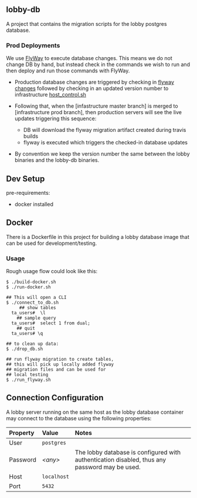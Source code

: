 ## lobby-db

A project that contains the migration scripts for the lobby postgres database.



### Prod Deployments

We use [FlyWay](https://flywaydb.org/) to execute database changes. This means we do not change DB by hand,
but instead check in the commands we wish to run and then deploy and run those commands
with FlyWay.


- Production database changes are triggered by checking in
  [flyway changes](https://github.com/triplea-game/triplea/tree/master/lobby-db/src/main/resources/db/migration)
  followed by checking in an updated version number to infrastructure
  [host_control.sh](https://github.com/triplea-game/infrastructure/blob/master/roles/host_control.sh)

- Following that, when the [infastructure master branch] is merged to [infrastructure prod branch], then
  production servers will see the live updates triggering this sequence:
    - DB will download the flyway migration artifact created during travis builds
    - flyway is executed which triggers the checked-in database updates

- By convention we keep the version number the same between the lobby binaries and the lobby-db binaries.



## Dev Setup

pre-requirements:
- docker installed


## Docker

There is a Dockerfile in this project for building a lobby database image that can be used for development/testing.


### Usage


Rough usage flow could look like this:

```
$ ./build-docker.sh
$ ./run-docker.sh

## This will open a CLI
$ ./connect_to_db.sh
     ## show tables
  ta_users#  \l
    ## sample query
  ta_users#  select 1 from dual;
    ## quit
  ta_users# \q

## to clean up data:
$ ./drop_db.sh

## run flyway migration to create tables,
## this will pick up locally added flyway
## migration files and can be used for 
## local testing
$ ./run_flyway.sh
```


## Connection Configuration

A lobby server running on the same host as the lobby database container may connect to the database using the following properties:

Property | Value | Notes
:-- | :-- | :--
User | `postgres` |
Password | _&lt;any&gt;_ | The lobby database is configured with authentication disabled, thus any password may be used.
Host | `localhost` |
Port | `5432` |

